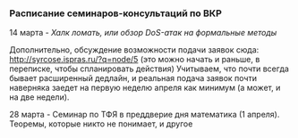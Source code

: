 
### Расписание семинаров-консультаций по ВКР 

14 марта - *Халк ломать, или обзор DoS-атак на формальные методы*

Дополнительно, обсуждение возможности подачи заявок сюда: http://syrcose.ispras.ru/?q=node/5 (это можно начать и раньше, в переписке, чтобы спланировать действия)
Учитываем, что почти всегда бывает расширенный дедлайн, и реальная подача заявок почти наверняка заедет на первую неделю апреля как минимум (а может, и на две недели).

28 марта - Семинар по ТФЯ в преддверие дня математика (1 апреля). Теоремы, которые никто не понимает, и другое
